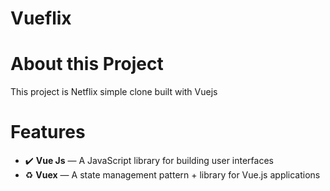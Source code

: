 # Vueflix


# About this Project
This project is Netflix simple clone built with Vuejs

# Features

- :heavy_check_mark: **Vue Js** — A JavaScript library for building user interfaces
- :recycle: **Vuex** — A state management pattern + library for Vue.js applications

